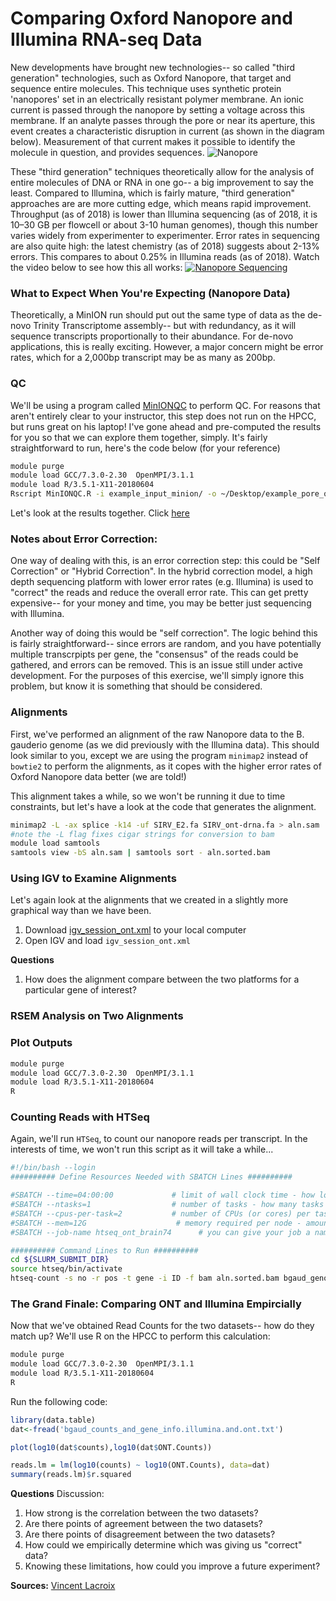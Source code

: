 # Comparing Oxford Nanopore and Illumina RNA-seq Data

New developments have brought new technologies-- so called "third generation" technologies, such as Oxford Nanopore, that target and sequence entire molecules.  This technique uses synthetic protein 'nanopores' set in an electrically resistant polymer membrane. An ionic current is passed through the nanopore by setting a voltage across this membrane. If an analyte passes through the pore or near its aperture, this event creates a characteristic disruption in current (as shown in the diagram below). Measurement of that current makes it possible to identify the molecule in question, and provides sequences.
![Nanopore](https://nanoporetech.com/sites/default/files/s3/inline-images/sequencing-animated_0.gif)

These "third generation" techniques theoretically allow for the analysis of entire molecules of DNA or RNA in one go-- a big improvement to say the least.  Compared to Illumina, which is fairly mature, "third generation" approaches are are more cutting edge, which means rapid improvement.  Throughput (as of 2018) is lower than Illumina sequencing (as of 2018, it is 10–30 GB per flowcell or about 3-10 human genomes), though this number varies widely from experimenter to experimenter.  Error rates in sequencing are also quite high: the latest chemistry (as of 2018) suggests about 2-13% errors.  This compares to about 0.25% in Illumina reads (as of 2018).  Watch the video below to see how this all works:
[![Nanopore Sequencing](https://i.vimeocdn.com/video/734700212_640.jpg)](https://vimeo.com/297106166 "Nanopore Sequencing")

### What to Expect When You're Expecting (Nanopore Data)
Theoretically, a MinION run should put out the same type of data as the de-novo Trinity Transcriptome assembly-- but with redundancy, as it will sequence transcripts proportionally to their abundance.  For de-novo applications, this is really exciting.  However, a major concern might be error rates, which for a 2,000bp transcript may be as many as 200bp.  

### QC

We'll be using a program called [MinIONQC](https://github.com/roblanf/minion_qc) to perform QC.  For reasons that aren't entirely clear to your instructor, this step does not run on the HPCC, but runs great on his laptop!  I've gone ahead and pre-computed the results for you so that we can explore them together, simply.  It's fairly straightforward to run, here's the code below (for your reference)

```bash
module purge
module load GCC/7.3.0-2.30  OpenMPI/3.1.1
module load R/3.5.1-X11-20180604
Rscript MinIONQC.R -i example_input_minion/ -o ~/Desktop/example_pore_qc
```
Let's look at the results together.  Click [here](minionqc/README.md)

### Notes about Error Correction:

One way of dealing with this, is an error correction step:  this could be "Self Correction" or "Hybrid Correction".  In the hybrid correction model, a high depth sequencing platform with lower error rates (e.g. Illumina) is used to "correct" the reads and reduce the overall error rate.  This can get pretty expensive-- for your money and time, you may be better just sequencing with Illumina.

Another way of doing this would be "self correction".  The logic behind this is fairly straightforward-- since errors are random, and you have potentially multiple transcrpipts per gene, the "consensus" of the reads could be gathered, and errors can be removed.  This is an issue still under active development.  For the purposes of this exercise, we'll simply ignore this problem, but know it is something that should be considered.

### Alignments
First, we've performed an alignment of the raw Nanopore data to the B. gauderio genome (as we did previously with the Illumina data).  This should look similar to you, except we are using the program `minimap2` instead of `bowtie2` to perform the alignments, as it copes with the higher error rates of Oxford Nanopore data better (we are told!)

This alignment takes a while, so we won't be running it due to time constraints, but let's have a look at the code that generates the alignment.

```bash
minimap2 -L -ax splice -k14 -uf SIRV_E2.fa SIRV_ont-drna.fa > aln.sam
#note the -L flag fixes cigar strings for conversion to bam
module load samtools
samtools view -bS aln.sam | samtools sort - aln.sorted.bam
```

### Using IGV to Examine Alignments
Let's again look at the alignments that we created in a slightly more graphical way than we have been.

1. Download [igv_session_ont.xml](igv_session_ont.xml) to your local computer
2. Open IGV and load `igv_session_ont.xml`

**Questions**
1. How does the alignment compare between the two platforms for a particular gene of interest?


### RSEM Analysis on Two Alignments

### Plot Outputs

```bash
module purge
module load GCC/7.3.0-2.30  OpenMPI/3.1.1
module load R/3.5.1-X11-20180604
R
```
### Counting Reads with HTSeq
Again, we'll run `HTSeq`, to count our nanopore reads per transcript.  In the interests of time, we won't run this script as it will take a while...

```bash
#!/bin/bash --login
########## Define Resources Needed with SBATCH Lines ##########

#SBATCH --time=04:00:00             # limit of wall clock time - how long the job will run (same as -t)
#SBATCH --ntasks=1                  # number of tasks - how many tasks (nodes) that you require (same as -n)
#SBATCH --cpus-per-task=2           # number of CPUs (or cores) per task (same as -c)
#SBATCH --mem=12G                    # memory required per node - amount of memory (in bytes)
#SBATCH --job-name htseq_ont_brain74      # you can give your job a name for easier identification (same as -J)

########## Command Lines to Run ##########
cd ${SLURM_SUBMIT_DIR}
source htseq/bin/activate
htseq-count -s no -r pos -t gene -i ID -f bam aln.sorted.bam bgaud_genome.genesonly.gff > brain74_ont.counts
```

### The Grand Finale: Comparing ONT and Illumina Empircially

Now that we've obtained Read Counts for the two datasets-- how do they match up?  We'll use R on the HPCC to perform this calculation:

```bash
module purge
module load GCC/7.3.0-2.30  OpenMPI/3.1.1
module load R/3.5.1-X11-20180604
R
```

Run the following code:

```R
library(data.table)
dat<-fread('bgaud_counts_and_gene_info.illumina.and.ont.txt')

plot(log10(dat$counts),log10(dat$ONT.Counts))

reads.lm = lm(log10(counts) ~ log10(ONT.Counts), data=dat)
summary(reads.lm)$r.squared

```

**Questions**
Discussion:
1. How strong is the correlation between the two datasets?
2. Are there points of agreement between the two datasets?
3. Are there points of disagreement between the two datasets?
4. How could we empirically determine which was giving us "correct" data?
5. Knowing these limitations, how could you improve a future experiment?

**Sources:**
[Vincent Lacroix](http://www.genoscope.cns.fr/externe/rna_workshop/slides/Vincent_Lacroix.pdf)
